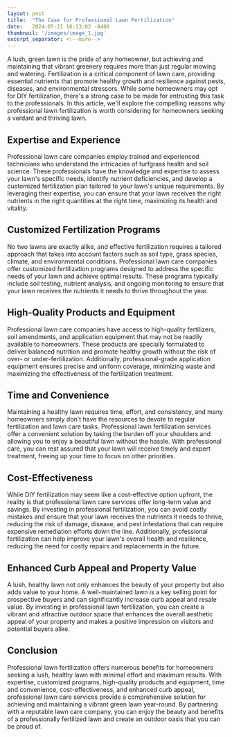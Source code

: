 ```yaml
---
layout: post
title:  "The Case for Professional Lawn Fertilization"
date:   2024-05-21 16:13:02 -0400
thumbnail: '/images/image_1.jpg'
excerpt_separator: <!--more-->
---
```

A lush, green lawn is the pride of any homeowner, but achieving and maintaining that vibrant greenery requires more than just regular mowing and watering. <!--more-->Fertilization is a critical component of lawn care, providing essential nutrients that promote healthy growth and resilience against pests, diseases, and environmental stressors. While some homeowners may opt for DIY fertilization, there's a strong case to be made for entrusting this task to the professionals. In this article, we'll explore the compelling reasons why professional lawn fertilization is worth considering for homeowners seeking a verdant and thriving lawn.

## Expertise and Experience
Professional lawn care companies employ trained and experienced technicians who understand the intricacies of turfgrass health and soil science. These professionals have the knowledge and expertise to assess your lawn's specific needs, identify nutrient deficiencies, and develop a customized fertilization plan tailored to your lawn's unique requirements. By leveraging their expertise, you can ensure that your lawn receives the right nutrients in the right quantities at the right time, maximizing its health and vitality.

## Customized Fertilization Programs
No two lawns are exactly alike, and effective fertilization requires a tailored approach that takes into account factors such as soil type, grass species, climate, and environmental conditions. Professional lawn care companies offer customized fertilization programs designed to address the specific needs of your lawn and achieve optimal results. These programs typically include soil testing, nutrient analysis, and ongoing monitoring to ensure that your lawn receives the nutrients it needs to thrive throughout the year.

## High-Quality Products and Equipment
Professional lawn care companies have access to high-quality fertilizers, soil amendments, and application equipment that may not be readily available to homeowners. These products are specially formulated to deliver balanced nutrition and promote healthy growth without the risk of over- or under-fertilization. Additionally, professional-grade application equipment ensures precise and uniform coverage, minimizing waste and maximizing the effectiveness of the fertilization treatment.

## Time and Convenience
Maintaining a healthy lawn requires time, effort, and consistency, and many homeowners simply don't have the resources to devote to regular fertilization and lawn care tasks. Professional lawn fertilization services offer a convenient solution by taking the burden off your shoulders and allowing you to enjoy a beautiful lawn without the hassle. With professional care, you can rest assured that your lawn will receive timely and expert treatment, freeing up your time to focus on other priorities.

## Cost-Effectiveness
While DIY fertilization may seem like a cost-effective option upfront, the reality is that professional lawn care services offer long-term value and savings. By investing in professional fertilization, you can avoid costly mistakes and ensure that your lawn receives the nutrients it needs to thrive, reducing the risk of damage, disease, and pest infestations that can require expensive remediation efforts down the line. Additionally, professional fertilization can help improve your lawn's overall health and resilience, reducing the need for costly repairs and replacements in the future.

## Enhanced Curb Appeal and Property Value
A lush, healthy lawn not only enhances the beauty of your property but also adds value to your home. A well-maintained lawn is a key selling point for prospective buyers and can significantly increase curb appeal and resale value. By investing in professional lawn fertilization, you can create a vibrant and attractive outdoor space that enhances the overall aesthetic appeal of your property and makes a positive impression on visitors and potential buyers alike.

## Conclusion
Professional lawn fertilization offers numerous benefits for homeowners seeking a lush, healthy lawn with minimal effort and maximum results. With expertise, customized programs, high-quality products and equipment, time and convenience, cost-effectiveness, and enhanced curb appeal, professional lawn care services provide a comprehensive solution for achieving and maintaining a vibrant green lawn year-round. By partnering with a reputable lawn care company, you can enjoy the beauty and benefits of a professionally fertilized lawn and create an outdoor oasis that you can be proud of.
